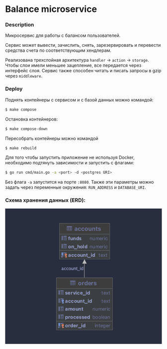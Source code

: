 # Balance microservice
### Description
Микросервис для работы с балансом пользователей.

Сервис может вывести, зачислить, снять, зарезервировать и перевести средства счета по соответствующим хендлерам.

Реализована трехслойная архитектура `handler` -> `action` -> `storage`. 
Чтобы слои имели меньшее зацепление, все передается через интерфейс слоя.
Сервис также способен читать и писать запросы в gzip через `middleware`.

### Deploy
Поднять контейнеры с сервисом и с базой данных можно командой:
```sh 
$ make compose
```

Остановка контейнеров:
```sh
$ make compose-down
```

Пересобрать контейнеры можно командой 
```sh 
$ make rebuild
```

Для того чтобы запустить приложение не используя Docker, необходимо подтянуть зависимости и запустить с флагами:
```sh
$ go run cmd/main.go -a <port> -d <postgres URI>
```
Без флага `-a` запустится на порте `:8080`. Также эти параметры можно задать через переменные окружения: `RUN_ADDRESS` и `DATABASE_URI`.

### Схема хранения данных (ERD):

![er-diagram](erd.png)